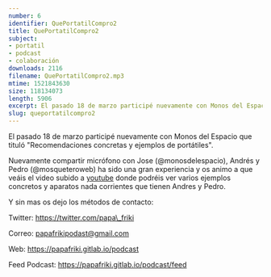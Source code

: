 ```yaml
---
number: 6
identifier: QuePortatilCompro2
title: QuePortatilCompro2
subject:
- portatil
- podcast
- colaboración
downloads: 2116
filename: QuePortatilCompro2.mp3
mtime: 1521843630
size: 118134073
length: 5906
excerpt: El pasado 18 de marzo participé nuevamente con Monos del Espacio que tituló "Recomendaciones concretas y ejemplos de portátiles".
slug: queportatilcompro2
---
```

El pasado 18 de marzo participé nuevamente con Monos del Espacio que tituló "Recomendaciones concretas y ejemplos de portátiles".

Nuevamente compartir micrófono con Jose (@monosdelespacio), Andrés y Pedro (@mosqueteroweb) ha sido una gran experiencia y os animo a que veáis el video subido a [youtube](https://www.youtube.com/watch?v=5a_fh89bwko) donde podréis ver varios ejemplos concretos y aparatos nada corrientes que tienen Andres y Pedro.

Y sin mas os dejo los métodos de contacto:

Twitter: https://twitter.com/papa\_friki

Correo: papafrikipodast@gmail.com  

Web: https://papafriki.gitlab.io/podcast  

Feed Podcast: https://papafriki.gitlab.io/podcast/feed